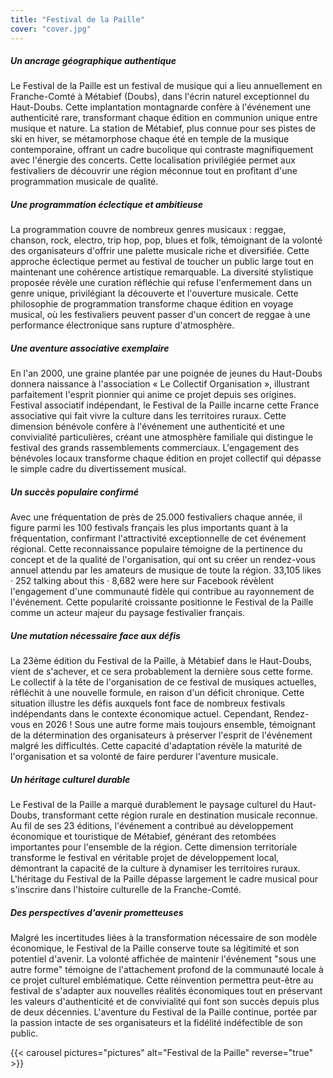 ```yaml
---
title: "Festival de la Paille"
cover: "cover.jpg"
---
```


##### Un ancrage géographique authentique

Le Festival de la Paille est un festival de musique qui a lieu annuellement en Franche-Comté à Métabief (Doubs), dans
l'écrin naturel exceptionnel du Haut-Doubs. Cette implantation montagnarde confère à l'événement une authenticité rare,
transformant chaque édition en communion unique entre musique et nature. La station de Métabief, plus connue pour ses
pistes de ski en hiver, se métamorphose chaque été en temple de la musique contemporaine, offrant un cadre bucolique qui
contraste magnifiquement avec l'énergie des concerts. Cette localisation privilégiée permet aux festivaliers de
découvrir une région méconnue tout en profitant d'une programmation musicale de qualité.

##### Une programmation éclectique et ambitieuse

La programmation couvre de nombreux genres musicaux : reggae, chanson, rock, electro, trip hop, pop, blues et folk,
témoignant de la volonté des organisateurs d'offrir une palette musicale riche et diversifiée. Cette approche éclectique
permet au festival de toucher un public large tout en maintenant une cohérence artistique remarquable. La diversité
stylistique proposée révèle une curation réfléchie qui refuse l'enfermement dans un genre unique, privilégiant la
découverte et l'ouverture musicale. Cette philosophie de programmation transforme chaque édition en voyage musical, où
les festivaliers peuvent passer d'un concert de reggae à une performance électronique sans rupture d'atmosphère.

##### Une aventure associative exemplaire

En l'an 2000, une graine plantée par une poignée de jeunes du Haut-Doubs donnera naissance à l'association « Le
Collectif Organisation », illustrant parfaitement l'esprit pionnier qui anime ce projet depuis ses origines. Festival
associatif indépendant, le Festival de la Paille incarne cette France associative qui fait vivre la culture dans les
territoires ruraux. Cette dimension bénévole confère à l'événement une authenticité et une convivialité particulières,
créant une atmosphère familiale qui distingue le festival des grands rassemblements commerciaux. L'engagement des
bénévoles locaux transforme chaque édition en projet collectif qui dépasse le simple cadre du divertissement musical.

##### Un succès populaire confirmé

Avec une fréquentation de près de 25.000 festivaliers chaque année, il figure parmi les 100 festivals français les plus
importants quant à la fréquentation, confirmant l'attractivité exceptionnelle de cet événement régional. Cette
reconnaissance populaire témoigne de la pertinence du concept et de la qualité de l'organisation, qui ont su créer un
rendez-vous annuel attendu par les amateurs de musique de toute la région. 33,105 likes · 252 talking about this · 8,682
were here sur Facebook révèlent l'engagement d'une communauté fidèle qui contribue au rayonnement de l'événement. Cette
popularité croissante positionne le Festival de la Paille comme un acteur majeur du paysage festivalier français.

##### Une mutation nécessaire face aux défis

La 23ème édition du Festival de la Paille, à Métabief dans le Haut-Doubs, vient de s'achever, et ce sera probablement la
dernière sous cette forme. Le collectif à la tête de l'organisation de ce festival de musiques actuelles, réfléchit à
une nouvelle formule, en raison d'un déficit chronique. Cette situation illustre les défis auxquels font face de
nombreux festivals indépendants dans le contexte économique actuel. Cependant, Rendez-vous en 2026 ! Sous une autre
forme mais toujours ensemble, témoignant de la détermination des organisateurs à préserver l'esprit de l'événement
malgré les difficultés. Cette capacité d'adaptation révèle la maturité de l'organisation et sa volonté de faire perdurer
l'aventure musicale.

##### Un héritage culturel durable

Le Festival de la Paille a marqué durablement le paysage culturel du Haut-Doubs, transformant cette région rurale en
destination musicale reconnue. Au fil de ses 23 éditions, l'événement a contribué au développement économique et
touristique de Métabief, générant des retombées importantes pour l'ensemble de la région. Cette dimension territoriale
transforme le festival en véritable projet de développement local, démontrant la capacité de la culture à dynamiser les
territoires ruraux. L'héritage du Festival de la Paille dépasse largement le cadre musical pour s'inscrire dans
l'histoire culturelle de la Franche-Comté.

##### Des perspectives d'avenir prometteuses

Malgré les incertitudes liées à la transformation nécessaire de son modèle économique, le Festival de la Paille conserve
toute sa légitimité et son potentiel d'avenir. La volonté affichée de maintenir l'événement "sous une autre forme"
témoigne de l'attachement profond de la communauté locale à ce projet culturel emblématique. Cette réinvention permettra
peut-être au festival de s'adapter aux nouvelles réalités économiques tout en préservant les valeurs d'authenticité et
de convivialité qui font son succès depuis plus de deux décennies. L'aventure du Festival de la Paille continue, portée
par la passion intacte de ses organisateurs et la fidélité indéfectible de son public.


{{< carousel pictures="pictures" alt="Festival de la Paille" reverse="true" >}}
